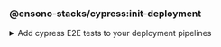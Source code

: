 <!-- markdownlint-disable MD041 -->
### @ensono-stacks/cypress:init-deployment

<details>
<summary>Add cypress E2E tests to your deployment pipelines</summary>

The _init-deployment_ generator adds e2e testing to pre-existing deployment pipelines, including test reporting and artefact uploads.

## Prerequisites

1. The [@ensono-stacks/workspace:init-deployment](../workspace/plugin-information.md#ensono-stacksworkspaceinit-deployment) has been executed, producing the required deployment files for the workspace

## Usage

```bash
nx g @ensono-stacks/cypress:init-deployment
```

### Generator Output

```yaml title=build/taskctl/tasks.yaml
# New e2e:ci task definition will be added to the tasks.yaml, defining what target should be ran for projects when executing the e2e task
e2e:ci:
    description: Run e2e tests in ci
    command:
      - npx nx affected --base="$BASE_SHA" --target=e2e --parallel=1
```

```yaml title=taskctl.yaml
# New e2e:ci task will be added to the taskctl pipeline, adding e2e tests following unit testing
- task: e2e:ci
    depends_on: test:ci
```

```yaml build/azDevOps/azuredevops-stages.yaml
# Generate HTML report for all affected projects
- task: Bash@3
            condition: and(succeededOrFailed(),eq(variables.HASTESTRESULTS, 'true'))
            displayName: Generate Reports
            inputs:
              targetType: inline
              script: npx nx affected --base="$BASE_SHA" --target=html-report
                --configuration=ci --parallel=1
# New test reporting steps will be added to the azuredevops pipeline
- task: PublishTestResults@2
    # Configuration for publishing test results
- task: PublishPipelineArtifact@1
    # Configuration for publishing pipeline artefacts
```


</details>
